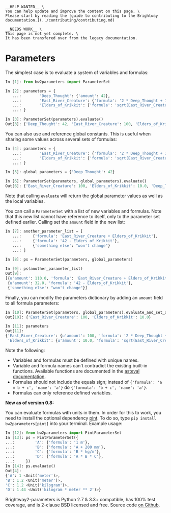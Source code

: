```{attention}
__HELP WANTED__ \
You can help update and improve the content on this page. \
Please start by reading the [guide to contributing to the Brightway documentation.](../contributing/contributing.md)
```

```{warning}
__NEEDS WORK__ \
This page is not yet complete. \
It has been transfered over from the legacy documentation.
```

# Parameters

The simplest case is to evaluate a system of variables and formulas:

``` python
In [1]: from bw2parameters import ParameterSet

In [2]: parameters = {
   ...:        'Deep_Thought': {'amount': 42},
   ...:        'East_River_Creature': {'formula': '2 * Deep_Thought + 16'},
   ...:        'Elders_of_Krikkit': {'formula': 'sqrt(East_River_Creature)'},
   ...: }

In [3]: ParameterSet(parameters).evaluate()
Out[3]: {'Deep_Thought': 42, 'East_River_Creature': 100, 'Elders_of_Krikkit': 10.0}
```

You can also use and reference global constants. This is useful when
sharing some values across several sets of formulas:

``` python
In [4]: parameters = {
   ...:        'East_River_Creature': {'formula': '2 * Deep_Thought + 16'},
   ...:        'Elders_of_Krikkit': {'formula': 'sqrt(East_River_Creature)'},
   ...: }

In [5]: global_parameters = {'Deep_Thought': 42}

In [6]: ParameterSet(parameters, global_parameters).evaluate()
Out[6]: {'East_River_Creature': 100, 'Elders_of_Krikkit': 10.0, 'Deep_Thought': 42}
```

Note that calling `evaluate` will return the global parameter values as
well as the local variables.

You can call a `ParameterSet` with a list of new variables and formulas.
Note that this new list cannot have reference to itself, only to the
parameter set defined earlier. Calling set the `amount` field in the new
list:

``` python
In [7]: another_parameter_list = [
   ...:     {'formula': 'East_River_Creature + Elders_of_Krikkit'},
   ...:     {'formula': '42 - Elders_of_Krikkit'},
   ...:     {'something else': "won't change"}
   ...: ]

In [8]: ps = ParameterSet(parameters, global_parameters)

In [9]: ps(another_parameter_list)
Out[9]:
[{u'amount': 110.0, 'formula': 'East_River_Creature + Elders_of_Krikkit'},
 {u'amount': 32.0, 'formula': '42 - Elders_of_Krikkit'},
 {'something else': "won't change"}]
```

Finally, you can modify the parameters dictionary by adding an `amount`
field to all formula parameters:

``` python
In [10]: ParameterSet(parameters, global_parameters).evaluate_and_set_amount_field()
Out[10]: {'East_River_Creature': 100, 'Elders_of_Krikkit': 10.0}

In [11]: parameters
Out[11]:
{'East_River_Creature': {u'amount': 100, 'formula': '2 * Deep_Thought + 16'},
 'Elders_of_Krikkit': {u'amount': 10.0, 'formula': 'sqrt(East_River_Creature)'}}
```

Note the following:

-   Variables and formulas must be defined with unique names.
-   Variable and formula names can\'t contradict the existing built-in
    functions. Available functions are documented in the [asteval
    documentation](http://newville.github.io/asteval/basics.html#built-in-functions).
-   Formulas should not include the equals sign; instead of
    `{'formula': 'a = b + c', 'name': 'a'}` do
    `{'formula': 'b + c', 'name': 'a'}`.
-   Formulas can only reference defined variables.

**New as of version 0.8:**

You can evaluate formulas with units in them. In order for this to work,
you need to install the optional dependency
[pint](https://github.com/hgrecco/pint). To do so, type
`pip install bw2parameters[pint]` into your terminal. Example usage:

``` python
In [12]: from bw2parameters import PintParameterSet
In [13]: ps = PintParameterSet({
...:         'A': {'formula': '1 m'},
...:         'B': {'formula': 'A + 200 mm'},
...:         'C': {'formula': 'B * kg/m'},
...:         'D': {'formula': 'A * B * C'},
...:     })
In [14]: ps.evaluate()
Out[4]:
{'A': 1 <Unit('meter')>,
'B': 1.2 <Unit('meter')>,
'C': 1.2 <Unit('kilogram')>,
'D': 1.44 <Unit('kilogram * meter ** 2')>}
```

Brightway2-parameters is Python 2.7 & 3.3+ compatible, has 100% test
coverage, and is 2-clause BSD licensed and free. Source code [on
Github](https://github.com/brightway-lca/brightway2-parameters).
